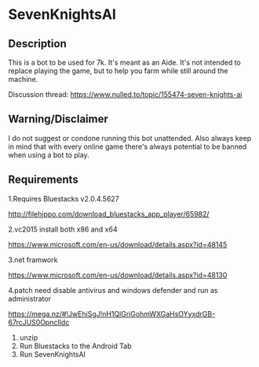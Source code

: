 # SevenKnightsAI
## Description
This is a bot to be used for 7k. It's meant as an Aide. It's not intended to replace playing the game, but to help you farm while still around the machine.

Discussion thread: https://www.nulled.to/topic/155474-seven-knights-ai

## Warning/Disclaimer
I do not suggest or condone running this bot unattended.
Also always keep in mind that with every online game there's always potential to be banned when using a bot to play.

## Requirements
1.Requires Bluestacks v2.0.4.5627

http://filehippo.com/download_bluestacks_app_player/65982/

2.vc2015 install both x86 and x64

https://www.microsoft.com/en-us/download/details.aspx?id=48145

3.net framwork

https://www.microsoft.com/en-us/download/details.aspx?id=48130

4.patch need disable antivirus and windows defender and run as administrator

https://mega.nz/#!JwEhiSgJ!nH1QlGriGohmWXGaHsOYyxdrGB-67rcJUS0OpnclIdc

1. unzip
2. Run Bluestacks to the Android Tab
3. Run SevenKnightsAI
